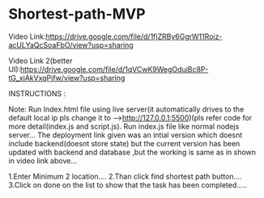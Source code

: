 # Shortest-path-MVP




Video Link:https://drive.google.com/file/d/1fjZRBy6GgrW11Roiz-acULYaQcSoaFbO/view?usp=sharing


Video Link 2(better UI):https://drive.google.com/file/d/1qVCwK9WegOduiBc8P-tG_xiAkVxqPjfw/view?usp=sharing


INSTRUCTIONS : 

Note:
Run Index.html file using live server(it automatically drives to the default local ip pls change it to -->http://127.0.0.1:5500)(pls refer code for more detail(index.js and script.js).
Run index.js file like normal nodejs server...
The deployment link given was an intial version which doesnt include backend(doesnt store state) but the current version has been updated with backend and database ,but the working is same as in shown in video link above...

1.Enter Minimum 2 location....
2.Than click find shortest path button....
3.Click on done on the list to show that the task has been completed.....
